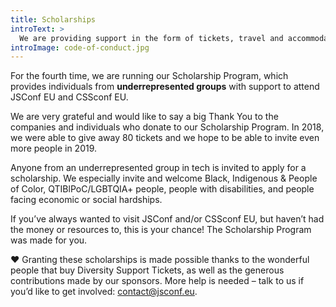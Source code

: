 ```yaml
---
title: Scholarships
introText: >
  We are providing support in the form of tickets, travel and accommodation for underrepresented individuals in tech.
introImage: code-of-conduct.jpg
---
```


For the fourth time, we are running our Scholarship Program, which provides individuals from __underrepresented groups__ with support to attend JSConf EU and CSSconf EU.

We are very grateful and would like to say a big Thank You to the companies and individuals who donate to our Scholarship Program. In 2018, we were able to give away 80 tickets and we hope to be able to invite even more people in 2019.

Anyone from an underrepresented group in tech is invited to apply for a scholarship. We especially invite and welcome Black, Indigenous & People of Color, QTIBlPoC/LGBTQIA+ people, people with disabilities, and people facing economic or social hardships.

If you’ve always wanted to visit JSConf and/or CSSconf EU, but haven’t had the money or resources to, this is your chance! The Scholarship Program was made for you.

❤️ Granting these scholarships is made possible thanks to the wonderful people that buy Diversity Support Tickets, as well as the generous contributions made by our sponsors. More help is needed – talk to us if you’d like to get involved: [contact@jsconf.eu](mailto:contact@jsconf.eu?subject=Scholarship%20Program).